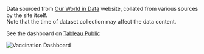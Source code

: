 Data sourced from [Our World in Data](https://ourworldindata.org/covid-vaccinations) website, collated from various sources by the site itself.  
Note that the time of dataset collection may affect the data content.  

See the dashboard on [Tableau Public](https://public.tableau.com/app/profile/erich.dewantara/viz/GlobalCovid-19Vaccinations_16993772434440/VaccinationDashboard)

![Vaccination Dashboard](https://github.com/user-attachments/assets/97768b57-fa32-4a1d-b595-2f361b3d3fe0)
